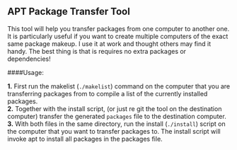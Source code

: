 ## APT Package Transfer Tool

This tool will help you transfer packages from one computer to another one. It is particularly useful if you want to create multiple computers of the exact same  package makeup. I use it at work and thought others may find it handy. The best thing is that is requires no extra packages or dependencies!


####Usage:

   **1.** First run the makelist (``./makelist``) command on the computer that you are transferring packages from to compile a list of the currently installed packages.  
   **2.** Together with the install script, (or just re git the tool on the destination computer) transfer the generated `packages` file to the destination computer.  
   **3.** With both files in the same directory, run the install (``./install``) script on the computer that you want to transfer packages to. 
The install script will invoke apt to install all packages in the packages file. 
